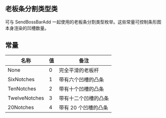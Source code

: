 ## 老板条分割类型类
可与 SendBossBarAdd 一起使用的老板条分割类型枚举。这些常量可控制条形图本身渲染的凹槽数量。

## 常量
| 名称 | 值 | 备注 |
| ---- | ---- | ---- |
| None | 0 | 完全平滑的老板杆 |
| SixNotches | 1 | 带有六个凹槽的凸条 |
| TenNotches | 2 | 带有十个凹槽的凸条 |
| TwelveNotches | 3 | 带有十二个凹槽的凸条 |
| 20Notches | 4 | 带有 20 个凹槽的凸条 |
